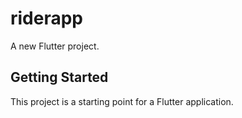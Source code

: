 # riderapp

A new Flutter project.

## Getting Started

This project is a starting point for a Flutter application.
